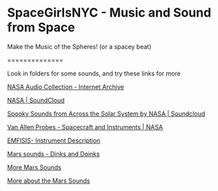 # SpaceGirlsNYC - Music and Sound from Space
Make the Music of the Spheres! (or a spacey beat)

==============

Look in folders for some sounds, and try these links for more

[NASA Audio Collection - Internet Archive](https://archive.org/details/nasaaudiocollection?)

[NASA | SoundCloud](https://soundcloud.com/nasa)

[Spooky Sounds from Across the Solar System by NASA | Soundcloud](https://soundcloud.com/nasa/sets/spookyspacesounds)

[Van Allen Probes - Spacecraft and Instruments | NASA](https://www.nasa.gov/mission_pages/rbsp/spacecraft/index.html)

[EMFISIS- Instrument Description](https://emfisis.physics.uiowa.edu)

[Mars sounds - Dinks and Doinks](https://chirb.it/9A7K4J)

[More Mars Sounds](https://news.sky.com/story/nasa-records-mysterious-sounds-on-mars-11824909)

[More about the Mars Sounds](https://news.sky.com/story/mars-we-hear-you-nasas-insight-detects-first-likely-marsquake-11702039)

